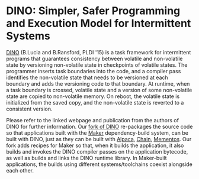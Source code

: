 DINO: Simpler, Safer Programming and Execution Model for Intermittent Systems
=============================================================================

[DINO](https://github.com/blucia0a/dino) (B.Lucia and B.Ransford, PLDI '15) is a
task framework for intermittent programs that guarantees consistency between
volatile and non-volatile state by versioning non-volatile state in
checkpoints of volatile states. The programmer inserts task boundaries into
the code, and a compiler pass identifies the non-volatile state that needs
to be versioned at each boundary and adds the versioning code to that
boundary. At runtime, when a task boundary is crossed, volatile state and
a version of some non-volatile state are copied to non-volatile memory.
On reboot, the volatile state is initialized from the saved copy, and
the non-volatile state is reverted to a consistent version.

Please refer to the linked webpage and publication from the authors of DINO for
further information. Our [fork of DINO](https://github.com/CMUAbstract/dino)
re-packages the source code so that applications built with the
[Maker](https://github.com/CMUAbstract/maker) dependency-build system, can
be built with DINO, just as they can be built with [Alpaca](Alpaca.md),
[Chain](Chain.md), [Mementos](Mementos.md). Our fork adds recipes for Maker so that,
when it builds the application, it also builds and invokes the DINO
compiler passes on the application bytecode, as well as builds and links the
DINO runtime library. In Maker-built applications, the builds using
different systems/toolchains coexist alongside each other.
